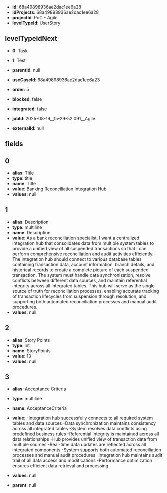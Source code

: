 - **id**: 68a49898936ae2dac1ee6a28
- **idProjects**: 68a49898936ae2dac1ee6a28
- **projectId**: PoC - Agile
- **levelTypeId**: UserStory
## levelTypeIdNext
- **0**: Task
- **1**: Test

- **parentId**: null
- **useCaseId**: 68a49898936ae2dac1ee6a23
- **order**: 5
- **blocked**: false
- **integrated**: false
- **jobId**: 2025-08-19__15-29-52.091__Agile
- **externalId**: null
## fields
## 0
- **alias**: Title
- **type**: title
- **name**: Title
- **value**: Banking Reconciliation Integration Hub
- **values**: null

## 1
- **alias**: Description
- **type**: multiline
- **name**: Description
- **value**: As a bank reconciliation specialist, I want a centralized integration hub that consolidates data from multiple system tables to provide a unified view of all suspended transactions so that I can perform comprehensive reconciliation and audit activities efficiently. The integration hub should connect to various database tables containing transaction data, account information, branch details, and historical records to create a complete picture of each suspended transaction. The system must handle data synchronization, resolve conflicts between different data sources, and maintain referential integrity across all integrated tables. This hub will serve as the single source of truth for reconciliation processes, enabling accurate tracking of transaction lifecycles from suspension through resolution, and supporting both automated reconciliation processes and manual audit procedures.
- **values**: null

## 2
- **alias**: Story Points
- **type**: int
- **name**: StoryPoints
- **value**: 13
- **values**: null

## 3
- **alias**: Acceptance Criteria
- **type**: multiline
- **name**: AcceptanceCriteria
- **value**: -Integration hub successfully connects to all required system tables and data sources
-Data synchronization maintains consistency across all integrated tables
-System resolves data conflicts using predefined business rules
-Referential integrity is maintained across all data relationships
-Hub provides unified view of transaction data from multiple sources
-Real-time data updates are reflected across all integrated components
-System supports both automated reconciliation processes and manual audit procedures
-Integration hub maintains audit trail of all data access and modifications
-Performance optimization ensures efficient data retrieval and processing
- **values**: null


- **parent**: null
